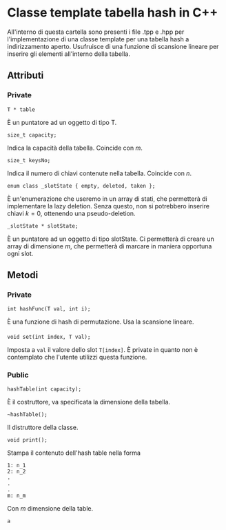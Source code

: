 # Classe template tabella hash in C++

All'interno di questa cartella sono presenti i file .tpp e .hpp per l'implementazione di una classe template per una tabella hash a indirizzamento aperto.
Usufruisce di una funzione di scansione lineare per inserire gli elementi all'interno della tabella.

## Attributi

### Private

    T * table
È un puntatore ad un oggetto di tipo T. 

    size_t capacity;
Indica la capacità della tabella. Coincide con $m$.

    size_t keysNo;
Indica il numero di chiavi contenute nella tabella. Coincide con $n$.

    enum class _slotState { empty, deleted, taken };
È un'enumerazione che useremo in un array di stati, che permetterà di implementare la lazy deletion. Senza questo, non si potrebbero inserire chiavi $k = 0$, ottenendo una pseudo-deletion.

    _slotState * slotState;
È un puntatore ad un oggetto di tipo slotState. Ci permetterà di creare un array di dimensione $m$, che permetterà di marcare in maniera opportuna ogni slot.

## Metodi

### Private

    int hashFunc(T val, int i);

È una funzione di hash di permutazione. Usa la scansione lineare.

#### 
    void set(int index, T val);

Imposta a ``val`` il valore dello slot ``T[index]``. È private in quanto non è contemplato che l'utente utilizzi questa funzione.

### Public

    hashTable(int capacity);

È il costruttore, va specificata la dimensione della tabella.

    ~hashTable();

Il distruttore della classe.

    void print();

Stampa il contenuto dell'hash table nella forma 

    1: n_1
    2: n_2
    .
    .
    .
    m: n_m

Con $m$ dimensione della table.

    a